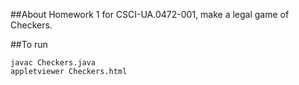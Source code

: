 
##About
Homework 1 for CSCI-UA.0472-001, make a legal game of Checkers.  

##To run
````
javac Checkers.java
appletviewer Checkers.html
````
